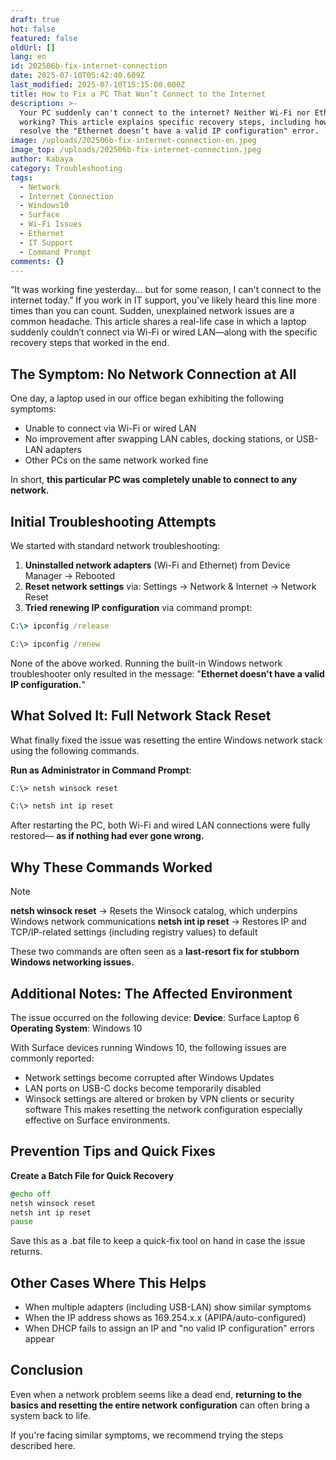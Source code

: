 ```yaml
---
draft: true
hot: false
featured: false
oldUrl: []
lang: en
id: 202506b-fix-internet-connection
date: 2025-07-10T05:42:40.609Z
last_modified: 2025-07-10T15:15:00.000Z
title: How to Fix a PC That Won’t Connect to the Internet
description: >-
  Your PC suddenly can't connect to the internet? Neither Wi-Fi nor Ethernet is
  working? This article explains specific recovery steps, including how to
  resolve the "Ethernet doesn’t have a valid IP configuration" error. 
image: /uploads/202506b-fix-internet-connection-en.jpeg
image_top: /uploads/202506b-fix-internet-connection.jpeg
author: Kabaya
category: Troubleshooting
tags:
  - Network
  - Internet Connection
  - Windows10
  - Surface
  - Wi-Fi Issues
  - Ethernet
  - IT Support
  - Command Prompt
comments: {}
---
```

“It was working fine yesterday... but for some reason, I can't connect to the internet today.” 
If you work in IT support, you've likely heard this line more times than you can count. 
Sudden, unexplained network issues are a common headache. 
This article shares a real-life case in which a laptop suddenly couldn’t connect via Wi-Fi or wired LAN—along with the specific recovery steps that worked in the end. 

<!--more-->

## The Symptom: No Network Connection at All 
One day, a laptop used in our office began exhibiting the following symptoms: 
* Unable to connect via Wi-Fi or wired LAN 
* No improvement after swapping LAN cables, docking stations, or USB-LAN adapters 
* Other PCs on the same network worked fine
  
In short, **this particular PC was completely unable to connect to any network.** 

## Initial Troubleshooting Attempts 
We started with standard network troubleshooting: 
1. **Uninstalled network adapters** (Wi-Fi and Ethernet) from Device Manager → Rebooted 
2. **Reset network settings** via: 
Settings → Network & Internet → Network Reset 
3. **Tried renewing IP configuration** via command prompt:
```cmd
C:\> ipconfig /release 
```
```cmd
C:\> ipconfig /renew 
```
None of the above worked. Running the built-in Windows network troubleshooter only resulted in the message: 
"**Ethernet doesn't have a valid IP configuration.**" 

## What Solved It: Full Network Stack Reset 
What finally fixed the issue was resetting the entire Windows network stack using the following commands. 

**Run as Administrator in Command Prompt**: 
```cmd
C:\> netsh winsock reset
```
```cmd
C:\> netsh int ip reset 
```

After restarting the PC, both Wi-Fi and wired LAN connections were fully restored— 
**as if nothing had ever gone wrong.**

## Why These Commands Worked 
> [!NOTE]
> **netsh winsock reset**
→ Resets the Winsock catalog, which underpins Windows network communications 
**netsh int ip reset** 
→ Restores IP and TCP/IP-related settings (including registry values) to default

These two commands are often seen as a **last-resort fix for stubborn Windows networking issues.** 

## Additional Notes: The Affected Environment
The issue occurred on the following device: 
**Device**: Surface Laptop 6 
**Operating System**: Windows 10 

With Surface devices running Windows 10, the following issues are commonly reported: 
* Network settings become corrupted after Windows Updates 
* LAN ports on USB-C docks become temporarily disabled 
* Winsock settings are altered or broken by VPN clients or security software
This makes resetting the network configuration especially effective on Surface environments.

## Prevention Tips and Quick Fixes 

**Create a Batch File for Quick Recovery** 
```bat
@echo off
netsh winsock reset
netsh int ip reset
pause
```
Save this as a .bat file to keep a quick-fix tool on hand in case the issue returns. 

## Other Cases Where This Helps 
* When multiple adapters (including USB-LAN) show similar symptoms 
* When the IP address shows as 169.254.x.x (APIPA/auto-configured) 
* When DHCP fails to assign an IP and "no valid IP configuration" errors appear

## Conclusion 
Even when a network problem seems like a dead end, 
**returning to the basics and resetting the entire network configuration** can often bring a system back to life. 

If you're facing similar symptoms, we recommend trying the steps described here. 
